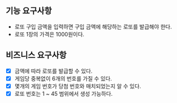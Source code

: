 ## 기능 요구사항
- 로또 구입 금액을 입력하면 구입 금액에 해당하는 로또를 발급해야 한다.
- 로또 1장의 가격은 1000원이다.

## 비즈니스 요구사항
- [X] 금액에 따라 로또를 발급할 수 있다.
- [X] 게임당 중복없이 6개의 번호를 가질 수 있다.
- [X] 몇개의 게임 번호가 당첨 번호와 매치되었는지 알 수 있다.
- [X] 로또 번호는 1 ~ 45 범위에서 생성 가능하다.
